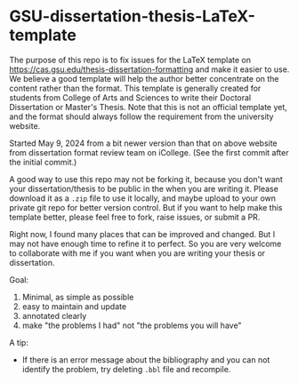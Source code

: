 # GSU-dissertation-thesis-LaTeX-template
The purpose of this repo is to fix issues for the LaTeX template on https://cas.gsu.edu/thesis-dissertation-formatting and make it easier to use. We believe a good template will help the author better concentrate on the content rather than the format. This template is generally created for students from College of Arts and Sciences to write their Doctoral Dissertation or Master's Thesis. Note that this is not an official template yet, and the format should always follow the requirement from the university website.

Started May 9, 2024 from a bit newer version than that on above website from dissertation format review team on iCollege. (See the first commit after the initial commit.)

A good way to use this repo may not be forking it, because you don't want your dissertation/thesis to be public in the when you are writing it. Please download it as a `.zip` file to use it locally, and maybe upload to your own private git repo for better version control. But if you want to help make this template better, please feel free to fork, raise issues, or submit a PR.

Right now, I found many places that can be improved and changed. But I may not have enough time to refine it to perfect. So you are very welcome to collaborate with me if you want when you are writing your thesis or dissertation.

Goal:
1. Minimal, as simple as possible
2. easy to maintain and update
3. annotated clearly
4. make "the problems I had" not "the problems you will have"

A tip:
* If there is an error message about the bibliography and you can not identify the problem, try deleting `.bbl` file and recompile.

